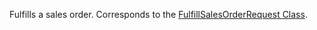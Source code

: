 Fulfills a sales order.
Corresponds to the [FulfillSalesOrderRequest Class](https://msdn.microsoft.com/library/microsoft.crm.sdk.messages.fulfillsalesorderrequest.aspx).
